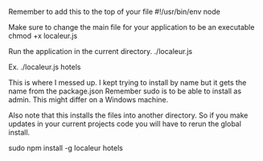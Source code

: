 Remember to add this to the top of your file
#!/usr/bin/env node

Make sure to change the main file for your application to be an executable
chmod +x localeur.js

Run the application in the current directory.
./localeur.js <search term>
Ex. ./localeur.js hotels

This is where I messed up.  I kept trying to install by name but it gets the name from the package.json
Remember sudo is to be able to install as admin.  This might differ on a Windows machine.

Also note that this installs the files into another directory.  So if you make updates in your current projects code you will have to rerun the global install.

sudo npm install -g
localeur hotels